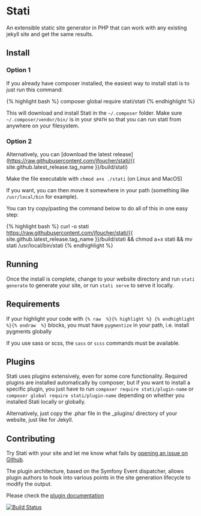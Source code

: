 
# Stati

An extensible static site generator in PHP that can work with any existing jekyll site and get the same results.


## Install

### Option 1

If you already have composer installed, the easiest way to install stati is to just run this command: 

{% highlight bash %}
composer global require stati/stati
{% endhighlight %}

This will download and install Stati in the `~/.composer` folder. Make sure `~/.composer/vendor/bin/` is in your `$PATH` so that you can run stati from anywhere on your filesystem.

### Option 2

Alternatively, you can [download the latest release](https://raw.githubusercontent.com/jfoucher/stati/{{ site.github.latest_release.tag_name }}/build/stati)

Make the file executable with `chmod a+x ./stati` (on Linux and MacOS)

If you want, you can then move it somewhere in your path (something like `/usr/local/bin` for example).

You can try copy/pasting the command below to do all of this in one easy step:

{% highlight bash %}
curl -o stati https://raw.githubusercontent.com/jfoucher/stati/{{ site.github.latest_release.tag_name }}/build/stati && chmod a+x stati && mv stati /usr/local/bin/stati
{% endhighlight %}


## Running

Once the install is complete, change to your website directory and run `stati generate` to generate your site, or run `stati serve` to serve it locally.

## Requirements

If your highlight your code with `{% raw  %}{% highlight %} {% endhighlight %}{% endraw  %}` blocks, you must have `pygmentize` in your path, i.e. install pygments globally

If you use sass or scss, the `sass` or `scss` commands must be available.

## Plugins

Stati uses plugins extensively, even for some core functionality. Required plugins are installed automatically by composer, but if you want to install a specific plugin, you just have to run `composer require stati/plugin-name` or `composer global require stati/plugin-name` depending on whether you installed Stati locally or globally.

Alternatively, just copy the .phar file in the _plugins/ directory of your website, just like for Jekyll.

## Contributing

Try Stati with your site and let me know what fails by [opening an issue on Github](https://github.com/jfoucher/stati/issues).

The plugin architecture, based on the Symfony Event dispatcher, allows plugin authors to hook into various points in the site generation lifecycle to modify the output.

Please check the [plugin documentation](plugins.md)

[![Build Status](https://travis-ci.org/jfoucher/stati.svg?branch=master)](https://travis-ci.org/jfoucher/stati)

